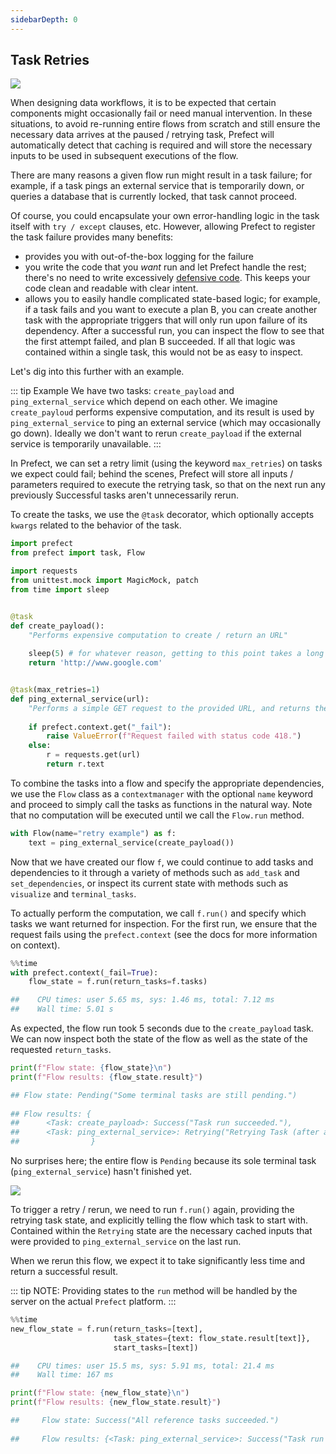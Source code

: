 ```yaml
---
sidebarDepth: 0
---
```


## Task Retries

<img src='/retry_success.png'>

When designing data workflows, it is to be expected that certain components might occasionally fail or need manual intervention.  In these situations, to avoid re-running entire flows from scratch and still ensure the necessary data arrives at the paused / retrying task, Prefect will automatically detect that caching is required and will store the necessary inputs to be used in subsequent executions of the flow.

There are many reasons a given flow run might result in a task failure; for example, if a task pings an external service that is temporarily down, or queries a database that is currently locked, that task cannot proceed.  

Of course, you could encapsulate your own error-handling logic in the task itself with `try / except` clauses, etc. However, allowing Prefect to register the task failure provides many benefits:
- provides you with out-of-the-box logging for the failure
- you write the code that you _want_ run and let Prefect handle the rest; there's no need to write excessively [defensive code](https://en.wikipedia.org/wiki/Defensive_programming).  This keeps your code clean and readable with clear intent.
- allows you to easily handle complicated state-based logic; for example, if a task fails and you want to execute a plan B, you can create another task with the appropriate triggers that will only run upon failure of its dependency.  After a successful run, you can inspect the flow to see that the first attempt failed, and plan B succeeded. If all that logic was contained within a single task, this would not be as easy to inspect.

Let's dig into this further with an example.

::: tip Example
We have two tasks: `create_payload` and `ping_external_service` which depend on each other.  We imagine `create_payloud` performs expensive computation, and its result is used by `ping_external_service` to ping an external service (which may occasionally go down).  Ideally we don't want to rerun `create_payload` if the external service is temporarily unavailable.
:::

In Prefect, we can set a retry limit (using the keyword `max_retries`) on tasks we expect could fail; behind the scenes, Prefect will store all  inputs / parameters required to execute the retrying task, so that on the next run any previously Successful tasks aren't unnecessarily rerun.

To create the tasks, we use the `@task` decorator, which optionally accepts `kwargs` related to the behavior of the task.


```python
import prefect
from prefect import task, Flow

import requests
from unittest.mock import MagicMock, patch
from time import sleep


@task
def create_payload():
    "Performs expensive computation to create / return an URL"
    
    sleep(5) # for whatever reason, getting to this point takes a long time
    return 'http://www.google.com'


@task(max_retries=1)
def ping_external_service(url):
    "Performs a simple GET request to the provided URL, and returns the text of the response."
    
    if prefect.context.get("_fail"):
        raise ValueError(f"Request failed with status code 418.")
    else:
        r = requests.get(url)
        return r.text
```

To combine the tasks into a flow and specify the appropriate dependencies, we use the `Flow` class as a `contextmanager` with the optional `name` keyword and proceed to simply call the tasks as functions in the natural way.  Note that no computation will be executed until we call the `Flow.run` method.


```python
with Flow(name="retry example") as f:
    text = ping_external_service(create_payload())
```

Now that we have created our flow `f`, we could continue to add tasks and dependencies to it through a variety of methods such as `add_task` and `set_dependencies`, or inspect its current state with methods such as `visualize` and `terminal_tasks`.

To actually perform the computation, we call `f.run()` and specify which tasks we want returned for inspection.  For the first run, we ensure that the request fails using the `prefect.context` (see the docs for more information on context).


```python
%%time
with prefect.context(_fail=True):
    flow_state = f.run(return_tasks=f.tasks)

##    CPU times: user 5.65 ms, sys: 1.46 ms, total: 7.12 ms
##    Wall time: 5.01 s
```

As expected, the flow run took 5 seconds due to the `create_payload` task.  We can now inspect both the state of the flow as well as the state of the requested `return_tasks`.


```python
print(f"Flow state: {flow_state}\n")
print(f"Flow results: {flow_state.result}")

## Flow state: Pending("Some terminal tasks are still pending.")
    
## Flow results: {
##      <Task: create_payload>: Success("Task run succeeded."), 
##      <Task: ping_external_service>: Retrying("Retrying Task (after attempt 1 of 2)")
##                }
```

No surprises here; the entire flow is `Pending` because its sole terminal task (`ping_external_service`) hasn't finished yet.  

<img src='/retry.png'>

To trigger a retry / rerun, we need to run `f.run()` again, providing the retrying task state, and explicitly telling the flow which task to start with.  Contained within the `Retrying` state are the necessary cached inputs that were provided to `ping_external_service` on the last run.

When we rerun this flow, we expect it to take significantly less time and return a successful result.

::: tip NOTE:
Providing states to the `run` method will be handled by the server on the actual `Prefect` platform.
:::

```python
%%time
new_flow_state = f.run(return_tasks=[text], 
                       task_states={text: flow_state.result[text]},
                       start_tasks=[text])

##    CPU times: user 15.5 ms, sys: 5.91 ms, total: 21.4 ms
##    Wall time: 167 ms
```


```python
print(f"Flow state: {new_flow_state}\n")
print(f"Flow results: {new_flow_state.result}")

##     Flow state: Success("All reference tasks succeeded.")
    
##     Flow results: {<Task: ping_external_service>: Success("Task run succeeded.")}
```
